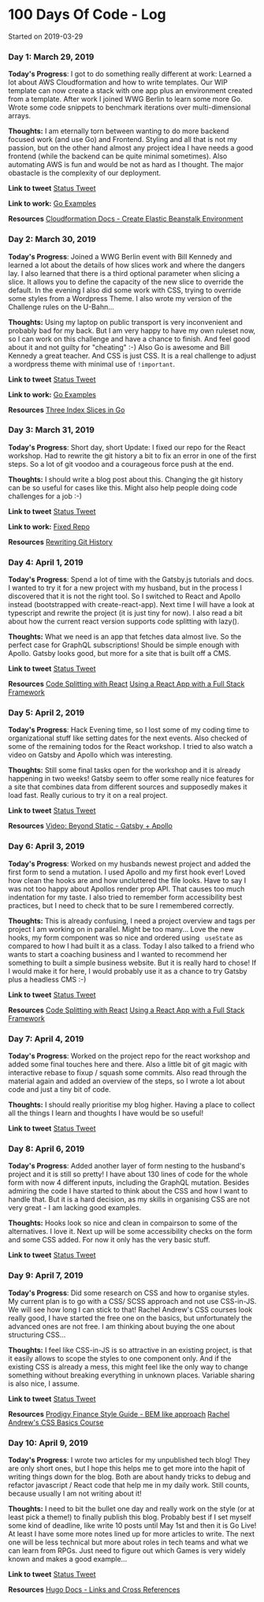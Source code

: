 # 100 Days Of Code - Log

Started on 2019-03-29

### Day 1: March 29, 2019

**Today's Progress**:
I got to do something really different at work: Learned a lot about AWS Cloudformation and how to write templates.
Our WIP template can now create a stack with one app plus an environment created from a template.
After work I joined WWG Berlin to learn some more Go.
Wrote some code snippets to benchmark iterations over multi-dimensional arrays.

**Thoughts:**
I am eternally torn between wanting to do more backend focused work (and use Go) and Frontend.
Styling and all that is not my passion, but on the other hand almost any project idea I have needs a good frontend (while the backend can be quite minimal sometimes).
Also automating AWS is fun and would be not as hard as I thought. The major obastacle is the complexity of our deployment.

**Link to tweet** [Status Tweet](https://twitter.com/Go_Haimchen/status/1112285446028050432)

**Link to work:** [Go Examples](https://github.com/Haimchen/story-of-slices)

**Resources**
[Cloudformation Docs - Create Elastic Beanstalk Environment](https://docs.aws.amazon.com/de_de/AWSCloudFormation/latest/UserGuide/aws-properties-beanstalk-environment.html)


### Day 2: March 30, 2019

**Today's Progress**:
Joined a WWG Berlin event with Bill Kennedy and learned a lot about the details of how slices work and where the dangers lay.
I also learned that there is a third optional parameter when slicing a slice.
It allows you to define the capacity of the new slice to override the default.
In the evening I also did some work with CSS, trying to override some styles from a Wordpress Theme.
I also wrote my version of the Challenge rules on the U-Bahn...


**Thoughts:**
Using my laptop on public transport is very inconvenient and probably bad for my back.
But I am very happy to have my own ruleset now, so I can work on this challenge and have a chance to finish.
And feel good about it and not guilty for "cheating" :-)
Also Go is awesome and Bill Kennedy a great teacher.
And CSS is just CSS. It is a real challenge to adjust a wordpress theme with minimal use of `!important`.


**Link to tweet** [Status Tweet](https://twitter.com/Go_Haimchen/status/1112288496641892352)

**Link to work:** [Go Examples](https://github.com/Haimchen/story-of-slices)

**Resources**
[Three Index Slices in Go](https://www.ardanlabs.com/blog/2013/12/three-index-slices-in-go-12.html)


### Day 3: March 31, 2019

**Today's Progress**:
Short day, short Update: I fixed our repo for the React workshop.
Had to rewrite the git history a bit to fix an error in one of the first steps.
So a lot of git voodoo and a courageous force push at the end.


**Thoughts:**
I should write a blog post about this. Changing the git history can be so useful for cases like this.
Might also help people doing code challenges for a job :-)


**Link to tweet** [Status Tweet](https://twitter.com/Go_Haimchen/status/1112473324804866050)

**Link to work:** [Fixed Repo](https://github.com/WomenWhoCode/wwcodeberlin-react-workshop)

**Resources**
[Rewriting Git History](https://git-scm.com/book/en/v2/Git-Tools-Rewriting-History)



### Day 4: April 1, 2019

**Today's Progress**:
Spend a lot of time with the Gatsby.js tutorials and docs.
I wanted to try it for a new project with my husband, but in the process I discovered that it is not the right tool.
So I switched to React and Apollo instead (bootstrapped with create-react-app).
Next time I will have a look at typescript and rewrite the project (it is just tiny for now).
I also read a bit about how the current react version supports code splitting with lazy().


**Thoughts:**
What we need is an app that fetches data almost live.
So the perfect case for GraphQL subscriptions! Should be simple enough with Apollo.
Gatsby looks good, but more for a site that is built off a CMS.


**Link to tweet** [Status Tweet](https://twitter.com/Go_Haimchen/status/1112830149656023046)

**Resources**
[Code Splitting with React](https://reactjs.org/docs/code-splitting.html)
[Using a React App with a Full Stack Framework](https://www.fullstackreact.com/articles/how-to-get-create-react-app-to-work-with-your-rails-api/)


### Day 5: April 2, 2019

**Today's Progress**:
Hack Evening time, so I lost some of my coding time to organizational stuff like setting dates for the next events.
Also checked of some of the remaining todos for the React workshop.
I tried to also watch a video on Gatsby and Apollo which was interesting.


**Thoughts:**
Still some final tasks open for the workshop and it is already happening in two weeks!
Gatsby seem to offer some really nice features for a site that combines data from different sources and supposedly makes it load fast.
Really curious to try it on a real project.


**Link to tweet** [Status Tweet](https://twitter.com/Go_Haimchen/status/1113338841837051904)

**Resources**
[Video: Beyond Static - Gatsby + Apollo](https://www.youtube.com/watch?v=wNUg1jpj9T0)


### Day 6: April 3, 2019

**Today's Progress**:
Worked on my husbands newest project and added the first form to send a mutation.
I used Apollo and my first hook ever!
Loved how clean the hooks are and how uncluttered the file looks.
Have to say I was not too happy about Apollos render prop API. That causes too much indentation for my taste.
I also tried to remember form accessibility best practices, but I need to check that to be sure I remembered correctly.


**Thoughts:**
This is already confusing, I need a project overview and tags per project I am working on in parallel. Might be too many...
Love the new hooks, my form component was so nice and ordered using ` useState` as compared to how I had built it as a class.
Today I also talked to a friend who wants to start a coaching business and I wanted to recommend her something to built a simple business website.
But it is really hard to chose!
If I would make it for here, I would probably use it as a chance to try Gatsby plus a headless CMS :-)


**Link to tweet** [Status Tweet](https://twitter.com/Go_Haimchen/status/1112830149656023046)

**Resources**
[Code Splitting with React](https://reactjs.org/docs/code-splitting.html)
[Using a React App with a Full Stack Framework](https://www.fullstackreact.com/articles/how-to-get-create-react-app-to-work-with-your-rails-api/)


### Day 7: April 4, 2019

**Today's Progress**:
Worked on the project repo for the react workshop and added some final touches here and there.
Also a little bit of git magic with interactive rebase to fixup / squash some commits.
Also read through the material again and added an overview of the steps, so I wrote a lot about code and just a tiny bit of code.


**Thoughts:**
I should really prioritise my blog higher.
Having a place to collect all the things I learn and thoughts I have would be so useful!


**Link to tweet** [Status Tweet](https://twitter.com/Go_Haimchen/status/1113928608807030784)


### Day 8: April 6, 2019

**Today's Progress**:
Added another layer of form nesting to the husband's project and it is still so pretty!
I have about 130 lines of code for the whole form with now 4 different inputs, including the GraphQL mutation.
Besides admiring the code I have started to think about the CSS and how I want to handle that.
But it is a hard decision, as my skills in organising CSS are not very great - I am lacking good examples.


**Thoughts:**
Hooks look so nice and clean in compairson to some of the alternatives. I love it.
Next up will be some accessibility checks on the form and some CSS added.
For now it only has the very basic stuff.


**Link to tweet** [Status Tweet](https://twitter.com/Go_Haimchen/status/1114685781312974848)



### Day 9: April 7, 2019

**Today's Progress**:
Did some research on CSS and how to organise styles. My current plan is to go with a CSS/ SCSS approach and not use CSS-in-JS.
We will see how long I can stick to that!
Rachel Andrew's CSS courses look really good, I have started the free one on the basics, but unfortunately the advanced ones are not free.
I am thinking about buying the one about structuring CSS...


**Thoughts:**
I feel like CSS-in-JS is so attractive in an existing project, is that it easily allows to scope the styles to one component only.
And if the existing CSS is already a mess, this might feel like the only way to change something without breaking everything in unknown places.
Variable sharing is also nice, I assume.


**Link to tweet** [Status Tweet](https://twitter.com/Go_Haimchen/status/1115128696522907653)

**Resources**
[Prodigy Finance Style Guide - BEM like approach](http://uif.prodigyfinance.com/v2.0/docs/base/developing-css-js.html)
[Rachel Andrew's CSS Basics Course](https://thecssworkshop.com/css-basics)


### Day 10: April 9, 2019

**Today's Progress**:
I wrote two articles for my unpublished tech blog!
They are only short ones, but I hope this helps me to get more into the hapit of writing things down for the blog.
Both are about handy tricks to debug and refactor javascript / React code that help me in my daily work.
Still counts, because usually I am not writing about it!


**Thoughts:**
I need to bit the bullet one day and really work on the style (or at least pick a theme!) to finally publish this blog.
Probably best if I set myself some kind of deadline, like write 10 posts until May 1st and then it is Go Live!
At least I have some more notes lined up for more articles to write.
The next one will be less technical but more about roles in tech teams and what we can learn from RPGs.
Just need to figure out which Games is very widely known and makes a good example...


**Link to tweet** [Status Tweet](https://twitter.com/Go_Haimchen/status/1115706769274298368)

**Resources**
[Hugo Docs - Links and Cross References](https://gohugo.io/content-management/cross-references/)

